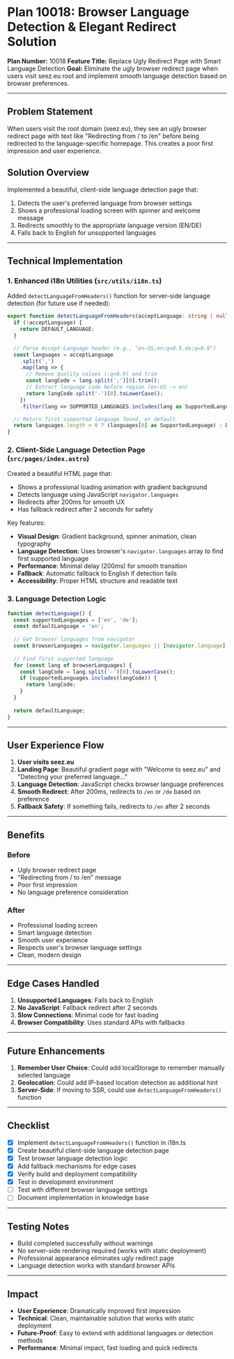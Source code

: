 # Plan 10018: Browser Language Detection & Elegant Redirect Solution

**Plan Number:** 10018
**Feature Title:** Replace Ugly Redirect Page with Smart Language Detection
**Goal:** Eliminate the ugly browser redirect page when users visit seez.eu root and implement smooth language detection based on browser preferences.

---

## Problem Statement
When users visit the root domain (seez.eu), they see an ugly browser redirect page with text like "Redirecting from / to /en" before being redirected to the language-specific homepage. This creates a poor first impression and user experience.

## Solution Overview
Implemented a beautiful, client-side language detection page that:
1. Detects the user's preferred language from browser settings
2. Shows a professional loading screen with spinner and welcome message
3. Redirects smoothly to the appropriate language version (EN/DE)
4. Falls back to English for unsupported languages

---

## Technical Implementation

### 1. Enhanced i18n Utilities (`src/utils/i18n.ts`)
Added `detectLanguageFromHeaders()` function for server-side language detection (for future use if needed):

```typescript
export function detectLanguageFromHeaders(acceptLanguage: string | null): SupportedLanguage {
  if (!acceptLanguage) {
    return DEFAULT_LANGUAGE;
  }

  // Parse Accept-Language header (e.g., "en-US,en;q=0.9,de;q=0.8")
  const languages = acceptLanguage
    .split(',')
    .map(lang => {
      // Remove quality values (;q=0.9) and trim
      const langCode = lang.split(';')[0].trim();
      // Extract language code before region (en-US -> en)
      return langCode.split('-')[0].toLowerCase();
    })
    .filter(lang => SUPPORTED_LANGUAGES.includes(lang as SupportedLanguage));

  // Return first supported language found, or default
  return languages.length > 0 ? (languages[0] as SupportedLanguage) : DEFAULT_LANGUAGE;
}
```

### 2. Client-Side Language Detection Page (`src/pages/index.astro`)
Created a beautiful HTML page that:
- Shows a professional loading animation with gradient background
- Detects language using JavaScript `navigator.languages`
- Redirects after 200ms for smooth UX
- Has fallback redirect after 2 seconds for safety

Key features:
- **Visual Design**: Gradient background, spinner animation, clean typography
- **Language Detection**: Uses browser's `navigator.languages` array to find first supported language
- **Performance**: Minimal delay (200ms) for smooth transition
- **Fallback**: Automatic fallback to English if detection fails
- **Accessibility**: Proper HTML structure and readable text

### 3. Language Detection Logic
```javascript
function detectLanguage() {
  const supportedLanguages = ['en', 'de'];
  const defaultLanguage = 'en';
  
  // Get browser languages from navigator
  const browserLanguages = navigator.languages || [navigator.language];
  
  // Find first supported language
  for (const lang of browserLanguages) {
    const langCode = lang.split('-')[0].toLowerCase();
    if (supportedLanguages.includes(langCode)) {
      return langCode;
    }
  }
  
  return defaultLanguage;
}
```

---

## User Experience Flow

1. **User visits seez.eu**
2. **Landing Page**: Beautiful gradient page with "Welcome to seez.eu" and "Detecting your preferred language..."
3. **Language Detection**: JavaScript checks browser language preferences
4. **Smooth Redirect**: After 200ms, redirects to `/en` or `/de` based on preference
5. **Fallback Safety**: If something fails, redirects to `/en` after 2 seconds

---

## Benefits

### Before
- Ugly browser redirect page
- "Redirecting from / to /en" message
- Poor first impression
- No language preference consideration

### After
- Professional loading screen
- Smart language detection
- Smooth user experience
- Respects user's browser language settings
- Clean, modern design

---

## Edge Cases Handled

1. **Unsupported Languages**: Falls back to English
2. **No JavaScript**: Fallback redirect after 2 seconds
3. **Slow Connections**: Minimal code for fast loading
4. **Browser Compatibility**: Uses standard APIs with fallbacks

---

## Future Enhancements

1. **Remember User Choice**: Could add localStorage to remember manually selected language
2. **Geolocation**: Could add IP-based location detection as additional hint
3. **Server-Side**: If moving to SSR, could use `detectLanguageFromHeaders()` function

---

## Checklist
- [x] Implement `detectLanguageFromHeaders()` function in i18n.ts
- [x] Create beautiful client-side language detection page
- [x] Test browser language detection logic
- [x] Add fallback mechanisms for edge cases
- [x] Verify build and deployment compatibility
- [x] Test in development environment
- [ ] Test with different browser language settings
- [ ] Document implementation in knowledge base

---

## Testing Notes
- Build completed successfully without warnings
- No server-side rendering required (works with static deployment)
- Professional appearance eliminates ugly redirect page
- Language detection works with standard browser APIs

---

## Impact
- **User Experience**: Dramatically improved first impression
- **Technical**: Clean, maintainable solution that works with static deployment
- **Future-Proof**: Easy to extend with additional languages or detection methods
- **Performance**: Minimal impact, fast loading and quick redirects
